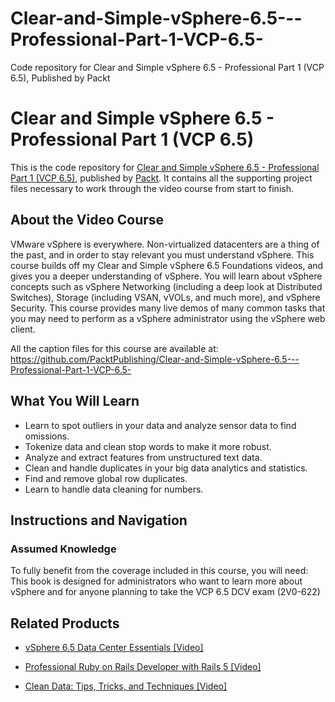 # Clear-and-Simple-vSphere-6.5---Professional-Part-1-VCP-6.5-
Code repository for Clear and Simple vSphere 6.5 - Professional Part 1 (VCP 6.5), Published by Packt
# Clear and Simple vSphere 6.5 - Professional Part 1 (VCP 6.5)
This is the code repository for [Clear and Simple vSphere 6.5 - Professional Part 1 (VCP 6.5)](), published by [Packt](https://www.packtpub.com/?utm_source=github). It contains all the supporting project files necessary to work through the video course from start to finish.
## About the Video Course
VMware vSphere is everywhere. Non-virtualized datacenters are a thing of the past, and in order to stay relevant you must understand vSphere. This course builds off my Clear and Simple vSphere 6.5 Foundations videos, and gives you a deeper understanding of vSphere. You will learn about vSphere concepts such as vSphere Networking (including a deep look at Distributed Switches), Storage (including VSAN, vVOLs, and much more), and vSphere Security. This course provides many live demos of many common tasks that you may need to perform as a vSphere administrator using the vSphere web client.

All the caption files for this course are available at: https://github.com/PacktPublishing/Clear-and-Simple-vSphere-6.5---Professional-Part-1-VCP-6.5-

<H2>What You Will Learn</H2>
<DIV class=book-info-will-learn-text>
<UL>
<LI>Learn to spot outliers in your data and analyze sensor data to find omissions. 
<LI>Tokenize data and clean stop words to make it more robust. 
<LI>Analyze and extract features from unstructured text data. 
<LI>Clean and handle duplicates in your big data analytics and statistics. 
<LI>Find and remove global row duplicates. 
<LI>Learn to handle data cleaning for numbers. </LI></UL></DIV>

## Instructions and Navigation
### Assumed Knowledge
To fully benefit from the coverage included in this course, you will need:<br/>
This book is designed for administrators who want to learn more about vSphere and for anyone planning to take the VCP 6.5 DCV exam (2V0-622)
   

## Related Products
* [vSphere 6.5 Data Center Essentials [Video]](https://www.packtpub.com/big-data-and-business-intelligence/clean-data-tips-tricks-and-techniques-video?utm_source=github&utm_medium=repository&utm_campaign=9781789808902)

* [Professional Ruby on Rails Developer with Rails 5 [Video]](https://www.packtpub.com/big-data-and-business-intelligence/clean-data-tips-tricks-and-techniques-video?utm_source=github&utm_medium=repository&utm_campaign=9781789808902)

* [Clean Data: Tips, Tricks, and Techniques [Video]](https://www.packtpub.com/big-data-and-business-intelligence/clean-data-tips-tricks-and-techniques-video?utm_source=github&utm_medium=repository&utm_campaign=9781789808902)

